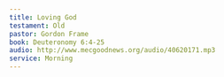 ```yaml
---
title: Loving God
testament: Old
pastor: Gordon Frame
book: Deuteronomy 6:4-25
audio: http://www.mecgoodnews.org/audio/40620171.mp3
service: Morning
---
```

